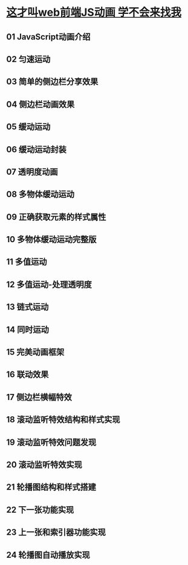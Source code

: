 
# [这才叫web前端JS动画 学不会来找我](https://www.bilibili.com/video/BV1Mp4y1k7bs?p=2)
## 01 JavaScript动画介绍
## 02 匀速运动
## 03 简单的侧边栏分享效果
## 04 侧边栏动画效果
## 05 缓动运动
## 06 缓动运动封装
## 07 透明度动画
## 08 多物体缓动运动
## 09 正确获取元素的样式属性
## 10 多物体缓动运动完整版
## 11 多值运动
## 12 多值运动-处理透明度
## 13 链式运动
## 14 同时运动
## 15 完美动画框架
## 16 联动效果
## 17 侧边栏横幅特效
## 18 滚动监听特效结构和样式实现
## 19 滚动监听特效问题发现
## 20 滚动监听特效实现
## 21 轮播图结构和样式搭建
## 22 下一张功能实现
## 23 上一张和索引器功能实现
## 24 轮播图自动播放实现